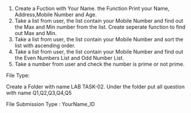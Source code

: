 1. Create a Fuction with Your Name. the Function Print your Name, Address,Mobile Number and Age. 
2. Take a list from user, the list contain your Mobile Number and find out the Max and Min number from the list. 
Create seperate function to find out Max and Min.
3. Take a list from user, the list contain your Mobile Number and sort the list with ascending order.
4. Take a list from user, the list contain your Mobile Number and find out the Even Numbers List and Odd Number List.
5. Take a number from user and check the number is prime or not prime.


File Type:

Create a Folder with name LAB TASK-02. Under the folder put all question with name Q1,Q2,Q3,Q4,Q5

File Submission Type : YourName_ID
